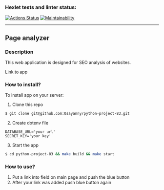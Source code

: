 ### Hexlet tests and linter status:
[![Actions Status](https://github.com/Osayanny/python-project-83/actions/workflows/hexlet-check.yml/badge.svg)](https://github.com/Osayanny/python-project-83/actions)
[![Maintainability](https://api.codeclimate.com/v1/badges/3c9bb41e1b4a1a91dbac/maintainability)](https://codeclimate.com/github/Osayanny/python-project-83/maintainability)

---

## Page analyzer

### Description

This web application is designed for SEO analysis of websites.

[Link to app](https://python-project-83-ukz2.onrender.com)

### How to install?

To install app on your server:
1. Clone this repo
```bash
$ git clone git@github.com:Osayanny/python-project-83.git
```
2. Create dotenv file
```dosini
DATABASE_URL='your url'
SECRET_KEY='your key'
```
3. Start the app
```bash
$ cd python-project-83 && make build && make start
```

### How to use?

1. Put a link into field on main page and push the blue button
2. After your link was added push blue button again